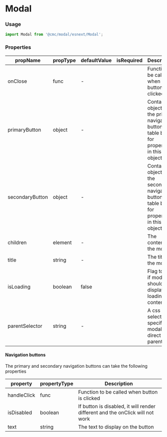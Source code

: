 # Modal

### Usage

```js
import Modal from '@cmc/modal/esnext/Modal';
```

### Properties

| propName        | propType | defaultValue | isRequired | Description                                                                                        |
| --------------- | -------- | ------------ | ---------- | -------------------------------------------------------------------------------------------------- |
| onClose         | func     | -            |            | Function to be called when close button is clicked                                                 |
| primaryButton   | object   | -            |            | Container object for the primary navigation button. See table below for properties in this object  |
| secondaryButton | object   | -            |            | Container object for the secondary navigation button.See table below for properties in this object |
| children        | element  | -            |            | The content of the modal                                                                           |
| title           | string   | -            |            | The title of the modal                                                                             |
| isLoading       | boolean  | false        |            | Flag to say if modal should display loading content                                                |
| parentSelector  | string   | -            |            | A css selector to specify this modals direct parent                                                |

#### Navigation buttons

The primary and secondary navigation buttons can take the following properties

| property    | propertyType | Description                                                                   |
| ----------- | ------------ | ----------------------------------------------------------------------------- |
| handleClick | func         | Function to be called when button is clicked                                  |
| isDisabled  | boolean      | If button is disabled, it will render different and the onClick will not work |
| text        | string       | The text to display on the button                                             |
